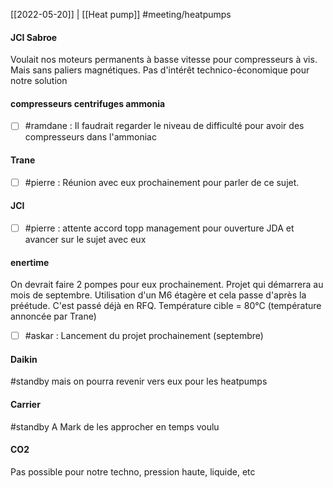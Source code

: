 [[2022-05-20]] | [[Heat pump]]
#meeting/heatpumps


#### JCI Sabroe 
Voulait nos moteurs permanents à basse vitesse pour compresseurs à vis. Mais sans paliers magnétiques. Pas d'intérêt technico-économique pour notre solution

#### compresseurs centrifuges ammonia
- [ ] #ramdane : Il faudrait regarder le niveau de difficulté pour avoir des compresseurs dans l'ammoniac

#### Trane
- [ ] #pierre : Réunion avec eux prochainement pour parler de ce sujet.

#### JCI
- [ ] #pierre : attente accord topp management pour ouverture JDA et avancer sur le sujet avec eux

#### enertime
On devrait faire 2 pompes pour eux prochainement.
Projet qui démarrera au mois de septembre.
Utilisation d'un M6 étagère et cela passe d'après la préétude.
C'est passé déjà en RFQ.
Température cible = 80°C (température annoncée par Trane)
- [ ] #askar : Lancement du projet prochainement (septembre)

#### Daikin
#standby mais on pourra revenir vers eux pour les heatpumps

#### Carrier
#standby A Mark de les approcher en temps voulu

#### CO2
Pas possible pour notre techno, pression haute, liquide, etc